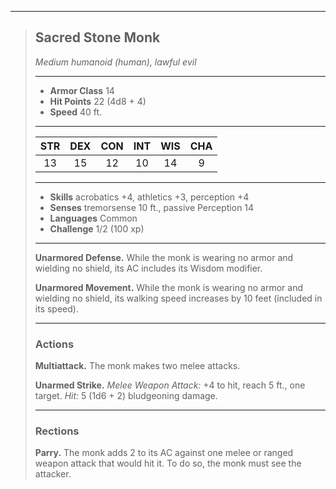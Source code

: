 ***
> ## Sacred Stone Monk
> *Medium humanoid (human), lawful evil*
> 
> ***
> 
> - **Armor Class** 14
> - **Hit Points** 22 (4d8 + 4)
> - **Speed** 40 ft.
> 
> ***
> 
> |STR|DEX|CON|INT|WIS|CHA|
> |:---:|:---:|:---:|:---:|:---:|:---:|
> |13|15|12|10|14|9|
> 
> ***
> 
> - **Skills** acrobatics +4, athletics +3, perception +4
> - **Senses** tremorsense 10 ft., passive Perception 14
> - **Languages** Common
> - **Challenge** 1/2 (100 xp)
> 
> ***
> 
> **Unarmored Defense.** While the monk is wearing no armor and wielding no shield, its AC includes its Wisdom modifier.
> 
> **Unarmored Movement.** While the monk is wearing no armor and wielding no shield, its walking speed increases by 10 feet (included in its speed).
> 
> ***
> 
> ### Actions
> **Multiattack.** The monk makes two melee attacks.
> 
> **Unarmed Strike.** *Melee Weapon Attack:* +4 to hit, reach 5 ft., one target. *Hit:* 5 (1d6 + 2) bludgeoning damage.
> 
> ***
> 
> ### Rections
> **Parry.** The monk adds 2 to its AC against one melee or ranged weapon attack that would hit it. To do so, the monk must see the attacker.